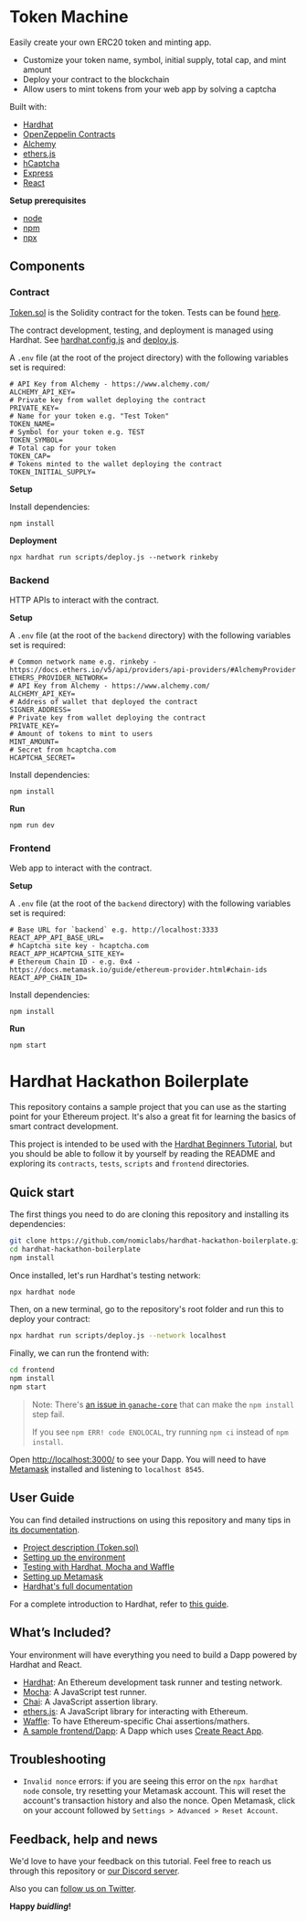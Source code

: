 # Token Machine

Easily create your own ERC20 token and minting app.

- Customize your token name, symbol, initial supply, total cap, and mint amount
- Deploy your contract to the blockchain
- Allow users to mint tokens from your web app by solving a captcha

Built with:

- [Hardhat](https://hardhat.org/)
- [OpenZeppelin Contracts](https://docs.openzeppelin.com/contracts/4.x/)
- [Alchemy](https://www.alchemy.com/)
- [ethers.js](https://docs.ethers.io/v5/)
- [hCaptcha](https://www.hcaptcha.com/)
- [Express](https://expressjs.com/)
- [React](https://reactjs.org/)

**Setup prerequisites**

- [node](https://nodejs.org/en/download/)
- [npm](https://docs.npmjs.com/downloading-and-installing-node-js-and-npm)
- [npx](https://www.npmjs.com/package/npx)

## Components

### Contract

[Token.sol](./contracts/Token.sol) is the Solidity contract for the token.
Tests can be found [here](./test/Token.js).

The contract development, testing, and deployment is managed using Hardhat.
See [hardhat.config.js](./hardhat.config.js) and [deploy.js](./scripts/deploy.js).

A `.env` file (at the root of the project directory) with the following variables set is required:

```
# API Key from Alchemy - https://www.alchemy.com/
ALCHEMY_API_KEY=
# Private key from wallet deploying the contract
PRIVATE_KEY=
# Name for your token e.g. "Test Token"
TOKEN_NAME=
# Symbol for your token e.g. TEST
TOKEN_SYMBOL=
# Total cap for your token
TOKEN_CAP=
# Tokens minted to the wallet deploying the contract
TOKEN_INITIAL_SUPPLY=
```

**Setup**

Install dependencies:

```
npm install
```

**Deployment**

```
npx hardhat run scripts/deploy.js --network rinkeby
```

### Backend

HTTP APIs to interact with the contract.

**Setup**

A `.env` file (at the root of the `backend` directory) with the following variables set is required:

```
# Common network name e.g. rinkeby - https://docs.ethers.io/v5/api/providers/api-providers/#AlchemyProvider
ETHERS_PROVIDER_NETWORK=
# API Key from Alchemy - https://www.alchemy.com/
ALCHEMY_API_KEY=
# Address of wallet that deployed the contract
SIGNER_ADDRESS=
# Private key from wallet deploying the contract
PRIVATE_KEY=
# Amount of tokens to mint to users
MINT_AMOUNT=
# Secret from hcaptcha.com
HCAPTCHA_SECRET=
```

Install dependencies:

```
npm install
```

**Run**

```
npm run dev
```

### Frontend

Web app to interact with the contract.

**Setup**

A `.env` file (at the root of the `backend` directory) with the following variables set is required:

```
# Base URL for `backend` e.g. http://localhost:3333
REACT_APP_API_BASE_URL=
# hCaptcha site key - hcaptcha.com
REACT_APP_HCAPTCHA_SITE_KEY=
# Ethereum Chain ID - e.g. 0x4 - https://docs.metamask.io/guide/ethereum-provider.html#chain-ids
REACT_APP_CHAIN_ID=
```

Install dependencies:

```
npm install
```

**Run**

```
npm start
```

# Hardhat Hackathon Boilerplate

This repository contains a sample project that you can use as the starting point
for your Ethereum project. It's also a great fit for learning the basics of
smart contract development.

This project is intended to be used with the
[Hardhat Beginners Tutorial](https://hardhat.org/tutorial), but you should be
able to follow it by yourself by reading the README and exploring its
`contracts`, `tests`, `scripts` and `frontend` directories.

## Quick start

The first things you need to do are cloning this repository and installing its
dependencies:

```sh
git clone https://github.com/nomiclabs/hardhat-hackathon-boilerplate.git
cd hardhat-hackathon-boilerplate
npm install
```

Once installed, let's run Hardhat's testing network:

```sh
npx hardhat node
```

Then, on a new terminal, go to the repository's root folder and run this to
deploy your contract:

```sh
npx hardhat run scripts/deploy.js --network localhost
```

Finally, we can run the frontend with:

```sh
cd frontend
npm install
npm start
```

> Note: There's [an issue in `ganache-core`](https://github.com/trufflesuite/ganache-core/issues/650) that can make the `npm install` step fail.
>
> If you see `npm ERR! code ENOLOCAL`, try running `npm ci` instead of `npm install`.

Open [http://localhost:3000/](http://localhost:3000/) to see your Dapp. You will
need to have [Metamask](https://metamask.io) installed and listening to
`localhost 8545`.

## User Guide

You can find detailed instructions on using this repository and many tips in [its documentation](https://hardhat.org/tutorial).

- [Project description (Token.sol)](https://hardhat.org/tutorial/4-contracts/)
- [Setting up the environment](https://hardhat.org/tutorial/1-setup/)
- [Testing with Hardhat, Mocha and Waffle](https://hardhat.org/tutorial/5-test/)
- [Setting up Metamask](https://hardhat.org/tutorial/8-frontend/#setting-up-metamask)
- [Hardhat's full documentation](https://hardhat.org/getting-started/)

For a complete introduction to Hardhat, refer to [this guide](https://hardhat.org/getting-started/#overview).

## What’s Included?

Your environment will have everything you need to build a Dapp powered by Hardhat and React.

- [Hardhat](https://hardhat.org/): An Ethereum development task runner and testing network.
- [Mocha](https://mochajs.org/): A JavaScript test runner.
- [Chai](https://www.chaijs.com/): A JavaScript assertion library.
- [ethers.js](https://docs.ethers.io/ethers.js/html/): A JavaScript library for interacting with Ethereum.
- [Waffle](https://github.com/EthWorks/Waffle/): To have Ethereum-specific Chai assertions/mathers.
- [A sample frontend/Dapp](./frontend): A Dapp which uses [Create React App](https://github.com/facebook/create-react-app).

## Troubleshooting

- `Invalid nonce` errors: if you are seeing this error on the `npx hardhat node`
  console, try resetting your Metamask account. This will reset the account's
  transaction history and also the nonce. Open Metamask, click on your account
  followed by `Settings > Advanced > Reset Account`.

## Feedback, help and news

We'd love to have your feedback on this tutorial. Feel free to reach us through
this repository or [our Discord server](https://invite.gg/HardhatSupport).

Also you can [follow us on Twitter](https://twitter.com/HardhatHQ).

**Happy _buidling_!**

